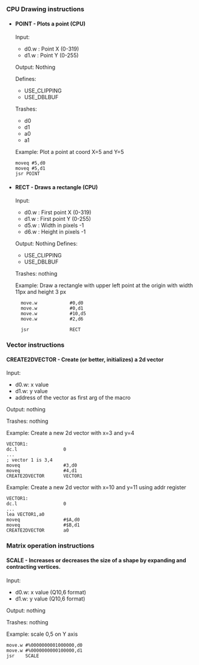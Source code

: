 ### CPU Drawing instructions

- #### POINT - Plots a point (CPU)
  Input:
  - d0.w : Point X (0-319)
  - d1.w : Point Y (0-255)

  Output:
    Nothing

  Defines:
  - USE_CLIPPING
  - USE_DBLBUF

  Trashes:
  - d0
  - d1
  - a0
  - a1

  Example: Plot a point at coord X=5 and Y=5
  ```
  moveq #5,d0
  moveq #5,d1
  jsr POINT
  ```

- #### RECT - Draws a rectangle (CPU)
  Input:
  - d0.w : First point X (0-319)
  - d1.w : First point Y (0-255)
  - d5.w : Width in pixels -1
  - d6.w : Height in pixels -1 
  
  Output:
    Nothing
  Defines:
  - USE_CLIPPING
  - USE_DBLBUF
  
  Trashes: nothing
  
  Example: Draw a rectangle with upper left point at the origin with width 11px and  height 3 px
  ```
    move.w            #0,d0
    move.w            #0,d1
    move.w            #10,d5
    move.w            #2,d6
    
    jsr               RECT
  ```

### Vector instructions

#### CREATE2DVECTOR - Create (or better, initializes) a 2d vector
 Input: 
   - d0.w: x value
   - d1.w: y value
   - address of the vector as first arg of the macro
 
 Output: nothing
 
 Trashes: nothing
 
 Example: Create a new 2d vector with x=3 and y=4
  ```
  VECTOR1:
  dc.l                 0
  ...
  ; vector 1 is 3,4
  moveq                #3,d0
  moveq                #4,d1
  CREATE2DVECTOR       VECTOR1    
  ```
  
  Example: Create a new 2d vector with x=10 and y=11 using addr register
  ```
  VECTOR1:
  dc.l                 0
  ...
  lea VECTOR1,a0
  moveq                #$A,d0
  moveq                #$B,d1
  CREATE2DVECTOR       a0
  ```

### Matrix operation instructions

#### SCALE - Increases or decreases the size of a shape by expanding and contracting vertices.
 Input: 
   - d0.w: x value (Q10,6 format)
   - d1.w: y value (Q10,6 format)
 
 Output: nothing
 
 Trashes: nothing
 
 Example: scale 0,5 on Y axis
  ```
 move.w #%0000000001000000,d0
 move.w #%0000000000100000,d1
 jsr    SCALE
  ```
